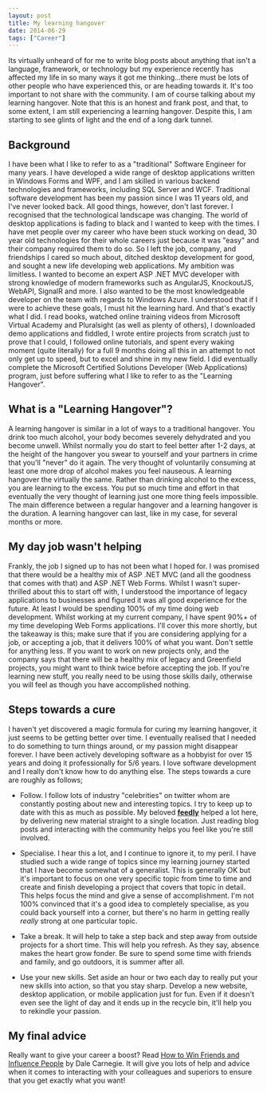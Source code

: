 ```yaml
---
layout: post
title: My learning hangover
date: 2014-06-29
tags: ["Career"]
---
```


Its virtually unheard of for me to write blog posts about anything that isn't a language, framework, or technology but my experience recently has affected my life in so many ways it got me thinking...there must be lots of other people who have experienced this, or are heading towards it. It's too important to not share with the community. I am of course talking about my learning hangover. Note that this is an honest and frank post, and that, to some extent, I am still experiencing a learning hangover. Despite this, I am starting to see glints of light and the end of a long dark tunnel.

## Background

I have been what I like to refer to as a "traditional" Software Engineer for many years. I have developed a wide range of desktop applications written in Windows Forms and WPF, and I am skilled in various backend technologies and frameworks, including SQL Server and WCF. Traditional software development has been my passion since I was 11 years old, and I've never looked back. All good things, however, don't last forever. I recognised that the technological landscape was changing. The world of desktop applications is fading to black and I wanted to keep with the times. I have met people over my career who have been stuck working on dead, 30 year old technologies for their whole careers just because it was "easy" and their company required them to do so. So I left the job, company, and friendships I cared so much about, ditched desktop development for good, and sought a new life developing web applications. My ambition was limitless. I wanted to become an expert ASP .NET MVC developer with strong knowledge of modern frameworks such as AngularJS, KnockoutJS, WebAPI, SignalR and more. I also wanted to be the most knowledgeable developer on the team with regards to Windows Azure. I understood that if I were to achieve these goals, I must hit the learning hard. And that's exactly what I did. I read books, watched online training videos from Microsoft Virtual Academy and Pluralsight (as well as plenty of others), I downloaded demo applications and fiddled, I wrote entire projects from scratch just to prove that I could, I followed online tutorials, and spent every waking moment (quite literally) for a full 9 months doing all this in an attempt to not only get up to speed, but to excel and shine in my new field. I did eventually complete the Microsoft Certified Solutions Developer (Web Applications) program, just before suffering what I like to refer to as the "Learning Hangover".

## What is a "Learning Hangover"?

A learning hangover is similar in a lot of ways to a traditional hangover. You drink too much alcohol, your body becomes severely dehydrated and you become unwell. Whilst normally you do start to feel better after 1-2 days, at the height of the hangover you swear to yourself and your partners in crime that you'll "never" do it again. The very thought of voluntarily consuming at least one more drop of alcohol makes you feel nauseous. A learning hangover the virtually the same. Rather than drinking alcohol to the excess, you are learning to the excess. You put so much time and effort in that eventually the very thought of learning just one more thing feels impossible. The main difference between a regular hangover and a learning hangover is the duration. A learning hangover can last, like in my case, for several months or more.

## My day job wasn't helping

Frankly, the job I signed up to has not been what I hoped for. I was promised that there would be a healthy mix of ASP .NET MVC (and all the goodness that comes with that) and ASP .NET Web Forms. Whilst I wasn't super-thrilled about this to start off with, I understood the importance of legacy applications to businesses and figured it was all good experience for the future. At least I would be spending 100% of my time doing web development. Whilst working at my current company, I have spent 90%+ of my time developing Web Forms applications. I'll cover this more shortly, but the takeaway is this; make sure that if you are considering applying for a job, or accepting a job, that it delivers 100% of what you want. Don't settle for anything less. If you want to work on new projects only, and the company says that there will be a healthy mix of legacy and Greenfield projects, you might want to think twice before accepting the job. If you're learning new stuff, you really need to be using those skills daily, otherwise you will feel as though you have accomplished nothing.

## Steps towards a cure

I haven't yet discovered a magic formula for curing my learning hangover, it just seems to be getting better over time. I eventually realised that I needed to do something to turn things around, or my passion might disappear forever. I have been actively developing software as a hobbyist for over 15 years and doing it professionally for 5/6 years. I love software development and I really don't know how to do anything else. The steps towards a cure are roughly as follows;

*   Follow. I follow lots of industry "celebrities" on twitter whom are constantly posting about new and interesting topics. I try to keep up to date with this as much as possible. My beloved **[feedly](http://feedly.com)** helped a lot here, by delivering new material straight to a single location. Just reading blog posts and interacting with the community helps you feel like you're still involved.

*   Specialise. I hear this a lot, and I continue to ignore it, to my peril. I have studied such a wide range of topics since my learning journey started that I have become somewhat of a generalist. This is generally OK but it's important to focus on one very specific topic from time to time and create and finish developing a project that covers that topic in detail. This helps focus the mind and give a sense of accomplishment. I'm not 100% convinced that it's a good idea to completely specialise, as you could back yourself into a corner, but there's no harm in getting really _really_ strong at one particular topic.

*   Take a break. It will help to take a step back and step away from outside projects for a short time. This will help you refresh. As they say, absence makes the heart grow fonder. Be sure to spend some time with friends and family, and go outdoors, it is summer after all.

*   Use your new skills. Set aside an hour or two each day to really put your new skills into action, so that you stay sharp. Develop a new website, desktop application, or mobile application just for fun. Even if it doesn't even see the light of day and it ends up in the recycle bin, it'll help you to rekindle your passion.

## My final advice

Really want to give your career a boost? Read [How to Win Friends and Influence People](http://www.amazon.co.uk/gp/product/0091906814/ref=as_li_tf_tl?ie=UTF8&camp=1634&creative=6738&creativeASIN=0091906814&linkCode=as2&tag=jprecom-21) by Dale Carnegie. It will give you lots of help and advice when it comes to interacting with your colleagues and superiors to ensure that you get exactly what you want!